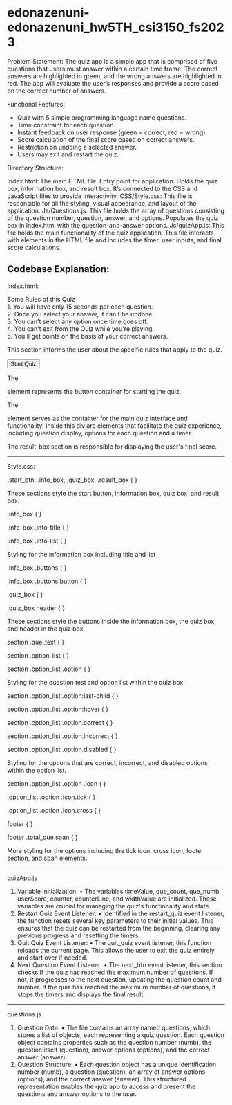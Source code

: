 # edonazenuni-edonazenuni_hw5TH_csi3150_fs2023

Problem Statement: The quiz app is a simple app that is comprised of five questions that users must answer within a certain time frame. The correct answers are highlighted in green, and the wrong answers are highlighted in red. The app will evaluate the user’s responses and provide a score based on the correct number of answers.


Functional Features:

-	Quiz with 5 simple programming language name questions.
-	Time constraint for each question.
-	Instant feedback on user response (green = correct, red = wrong).
-	Score calculation of the final score based on correct answers.
-	Restriction on undoing a selected answer.
-	Users may exit and restart the quiz.


Directory Structure:

Index.html: The main HTML file. Entry point for application. Holds the quiz box, information box, and result box. It’s connected to the CSS and JavaScript files to provide interactivity.
CSS/Style.css: This file is responsible for all the styling, visual appearance, and layout of the application. 
Js/Questions.js: This file holds the array of questions consisting of the question number, question, answer, and options. Populates the quiz box in index.html with the question-and-answer options.
Js/quizApp.js: This file holds the main functionality of the quiz application. This file interacts with elements in the HTML file and includes the timer, user inputs, and final score calculations.

Codebase Explanation: 
--------------------------------------------------------------------------------------------------------------------------------------------------------------------------------------------------------------------------------------
Index.html: 

<div class="info-title"><span>Some Rules of this Quiz</span></div>
<div class="info-list">
    <div class="info">1. You will have only <span>15 seconds</span> per each question.</div>
    <div class="info">2. Once you select your answer, it can't be undone.</div>
    <div class="info">3. You can't select any option once time goes off.</div>
    <div class="info">4. You can't exit from the Quiz while you're playing.</div>
    <div class="info">5. You'll get points on the basis of your correct answers.</div>
</div>

This section informs the user about the specific rules that apply to the quiz.

<div class="start_btn"><button>Start Quiz</button></div>

The <div class="start_btn"> element represents the button container for starting the quiz.

<div class="quiz_box">
    <!-- ... -->
</div>

The <div class="quiz_box"> element serves as the container for the main quiz interface and functionality.
Inside this div are elements that facilitate the quiz experience, including question display, options for each question and a timer.

</div>

<!-- Result Box -->
<div class="result_box">
    <!-- ... -->
</div>

The result_box section is responsible for displaying the user's final score.

--------------------------------------------------------------------------------------------------------------------------------------------------------------------------------------------------------------------------------------

Style.css:


.start_btn,
.info_box,
.quiz_box,
.result_box {
}

These sections style the start button, information box, quiz box, and result box.

.info_box {
}

.info_box .info-title {
}

.info_box .info-list {
}

Styling for the information box including title and list

.info_box .buttons {
}

.info_box .buttons button {
}

.quiz_box {
}

.quiz_box header {
}

These sections style the buttons inside the information box, the quiz box, and header in the quiz box.

section .que_text {
}

section .option_list {
}

section .option_list .option {
}

Styling for the question test and option list within the quiz box

section .option_list .option:last-child {
}

section .option_list .option:hover {
}

section .option_list .option.correct {
}

section .option_list .option.incorrect {
}

section .option_list .option.disabled {
}

Styling for the options that are correct, incorrect, and disabled options within the option list.


section .option_list .option .icon {
}

.option_list .option .icon.tick {
}

.option_list .option .icon.cross {
}

footer {
}

footer .total_que span {
}

More styling for the options including the tick icon, cross icon, footer section, and span elements.

--------------------------------------------------------------------------------------------------------------------------------------------------------------------------------------------------------------------------------------

quizApp.js
1.	Variable Initialization:
•	The variables timeValue, que_count, que_numb, userScore, counter, counterLine, and widthValue are initialized. These variables are crucial for managing the quiz's functionality and state.
2.	Restart Quiz Event Listener:
•	Identified in the restart_quiz event listener, the function resets several key parameters to their initial values. This ensures that the quiz can be restarted from the beginning, clearing any previous progress and resetting the timers.
3.	Quit Quiz Event Listener:
•	The quit_quiz event listener, this function reloads the current page. This allows the user to exit the quiz entirely and start over if needed.
4.	Next Question Event Listener:
•	The next_btn event listener, this section checks if the quiz has reached the maximum number of questions. If not, it progresses to the next question, updating the question count and number. If the quiz has reached the maximum number of questions, it stops the timers and displays the final result.

--------------------------------------------------------------------------------------------------------------------------------------------------------------------------------------------------------------------------------------

questions.js
1.	Question Data:
•	The file contains an array named questions, which stores a list of objects, each representing a quiz question. Each question object contains properties such as the question number (numb), the question itself (question), answer options (options), and the correct answer (answer).
2.	Question Structure:
•	Each question object has a unique identification number (numb), a question (question), an array of answer options (options), and the correct answer (answer). This structured representation enables the quiz app to access and present the questions and answer options to the user. 
